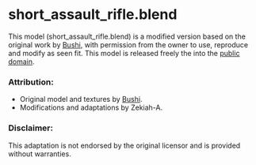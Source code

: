 # short_assault_rifle.blend

This model (short_assault_rifle.blend) is a modified version based on the original work by
[Bushi](https://discord.com/users/820207190169878550), with permission from the owner to use,
reproduce and modify as seen fit. This model is released freely the into the
[public domain](https://en.wikipedia.org/wiki/Public_domain).

### Attribution:
- Original model and textures by [Bushi](https://discord.com/users/820207190169878550).
- Modifications and adaptations by Zekiah-A.

### Disclaimer:
This adaptation is not endorsed by the original licensor and is provided without warranties.
